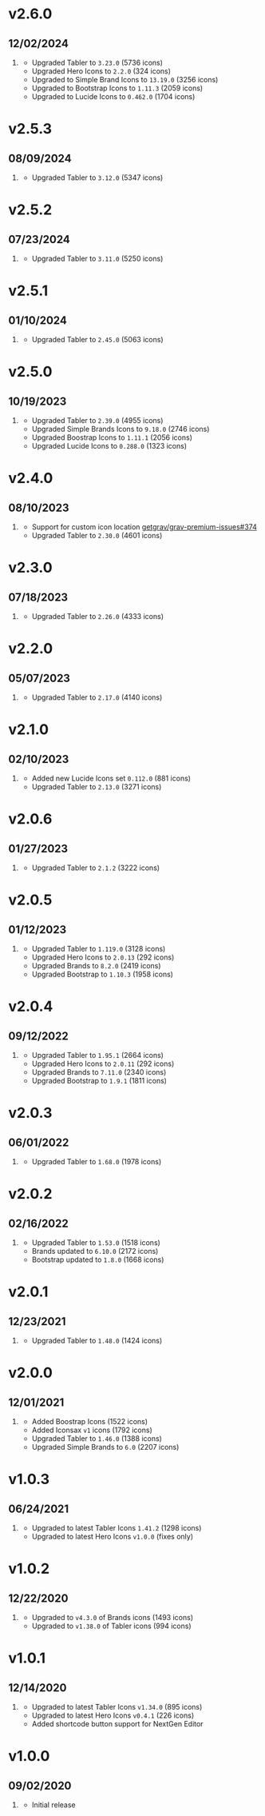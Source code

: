 # v2.6.0
## 12/02/2024

1. [](#new)
   * Upgraded Tabler to `3.23.0` (5736 icons)
   * Upgraded Hero Icons to `2.2.0` (324 icons)
   * Upgraded to Simple Brand Icons to `13.19.0` (3256 icons)
   * Upgraded to Bootstrap Icons to `1.11.3` (2059 icons)
   * Upgraded to Lucide Icons to `0.462.0` (1704 icons)

# v2.5.3
## 08/09/2024

1. [](#new)
   * Upgraded Tabler to `3.12.0` (5347 icons)

# v2.5.2
## 07/23/2024

1. [](#new)
   * Upgraded Tabler to `3.11.0` (5250 icons)


# v2.5.1
## 01/10/2024

1. [](#new)
   * Upgraded Tabler to `2.45.0` (5063 icons)

# v2.5.0
## 10/19/2023

1. [](#new)
   * Upgraded Tabler to `2.39.0` (4955 icons)
   * Upgraded Simple Brands Icons to `9.18.0` (2746 icons)
   * Upgraded Boostrap Icons to `1.11.1` (2056 icons)
   * Upgraded Lucide Icons to `0.288.0` (1323 icons)

# v2.4.0
## 08/10/2023

1. [](#new)
   * Support for custom icon location [getgrav/grav-premium-issues#374](https://github.com/getgrav/grav-premium-issues/issues/374)
   * Upgraded Tabler to `2.30.0` (4601 icons)

# v2.3.0
## 07/18/2023

1. [](#new)
   * Upgraded Tabler to `2.26.0` (4333 icons)

# v2.2.0
## 05/07/2023

1. [](#new)
   * Upgraded Tabler to `2.17.0` (4140 icons)

# v2.1.0
## 02/10/2023

1. [](#new)
   * Added new Lucide Icons set `0.112.0` (881 icons)
   * Upgraded Tabler to `2.13.0` (3271 icons)

# v2.0.6
## 01/27/2023

1. [](#new)
   * Upgraded Tabler to `2.1.2` (3222 icons)

# v2.0.5
## 01/12/2023

1. [](#new)
   * Upgraded Tabler to `1.119.0` (3128 icons)
   * Upgraded Hero Icons to `2.0.13` (292 icons)
   * Upgraded Brands to `8.2.0` (2419 icons)
   * Upgraded Bootstrap to `1.10.3` (1958 icons)

# v2.0.4
## 09/12/2022

1. [](#new)
   * Upgraded Tabler to `1.95.1` (2664 icons)
   * Upgraded Hero Icons to `2.0.11` (292 icons)
   * Upgraded Brands to `7.11.0` (2340 icons)
   * Upgraded Bootstrap to `1.9.1` (1811 icons)

# v2.0.3
## 06/01/2022

1. [](#new)
   * Upgraded Tabler to `1.68.0` (1978 icons)

# v2.0.2
## 02/16/2022

1. [](#new)
   * Upgraded Tabler to `1.53.0` (1518 icons)
   * Brands updated to `6.10.0` (2172 icons)
   * Bootstrap updated to `1.8.0` (1668 icons)

# v2.0.1
## 12/23/2021

1. [](#new)
   * Upgraded Tabler to `1.48.0` (1424 icons)

# v2.0.0
## 12/01/2021

1. [](#new)
   * Added Boostrap Icons (1522 icons)
   * Added Iconsax `v1` icons (1792 icons)
   * Upgraded Tabler to `1.46.0` (1388 icons)
   * Upgraded Simple Brands to `6.0` (2207 icons)

# v1.0.3
## 06/24/2021

1. [](#new)
    * Upgraded to latest Tabler Icons `1.41.2`  (1298 icons)
    * Upgraded to latest Hero Icons `v1.0.0` (fixes only)

# v1.0.2
## 12/22/2020

1. [](#new)
    * Upgraded to `v4.3.0` of Brands icons (1493 icons)
    * Upgraded to `v1.38.0` of Tabler icons (994 icons)

# v1.0.1
## 12/14/2020

1. [](#new)
    * Upgraded to latest Tabler Icons `v1.34.0` (895 icons)
    * Upgraded to latest Hero Icons `v0.4.1` (226 icons)
    * Added shortcode button support for NextGen Editor

# v1.0.0
## 09/02/2020

1. [](#new)
    * Initial release
